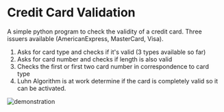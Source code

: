 # Credit Card Validation
A simple python program to check the validity of a credit card. Three issuers available (AmericanExpress, MasterCard, Visa).
1. Asks for card type and checks if it's valid (3 types available so far)
2. Asks for card number and checks if length is also valid
3. Checks the first or first two card number in correspondence to card type
4. Luhn Algorithm is at work determine if the card is completely valid so it can be activated. 



![demonstration](https://user-images.githubusercontent.com/70728989/160683450-33e84dcd-9306-49c0-a380-f343e96d2e7b.gif)<br />


